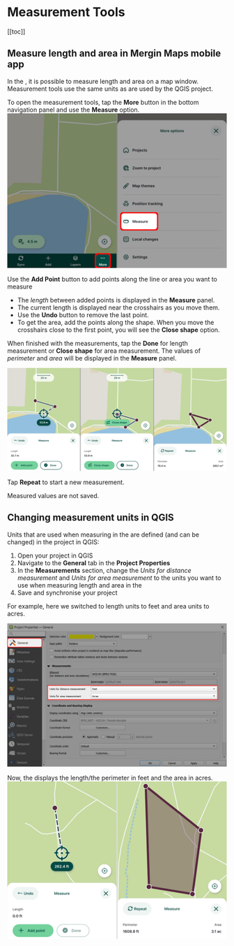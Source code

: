 # Measurement Tools
[[toc]]

## Measure length and area in Mergin Maps mobile app
In the <MobileAppNameShort />, it is possible to measure length and area on a map window. Measurement tools use the same units as are used by the QGIS project.

To open the measurement tools, tap the **More** button in the bottom navigation panel and use the **Measure** option.
   ![Mergin Maps mobile app Measurement tools](./mobile-measure.jpg "Mergin Maps mobile app Measurement tools")

Use the **Add Point** button to add points along the line or area you want to measure
- The *length* between added points is displayed in the **Measure** panel.
- The current length is displayed near the crosshairs as you move them.
- Use the **Undo** button to remove the last point.
- To get the area, add the points along the shape. When you move the crosshairs close to the first point, you will see the **Close shape** option.

When finished with the measurements, tap the **Done** for length measurement or **Close shape** for area measurement. The values of *perimeter* and *area* will be displayed in the **Measure** panel.

![Mergin Maps mobile app measuring length and area](./mobile-measure-length-area.jpg "Mergin Maps mobile app measuring length and area")

Tap **Repeat** to start a new measurement.

Measured values are not saved.

## Changing measurement units in QGIS
Units that are used when measuring in the <MobileAppNameShort /> are defined (and can be changed) in the project in QGIS:

1. Open your <MainPlatformName /> project in QGIS
2. Navigate to the **General** tab in the **Project Properties**
3. In the **Measurements** section, change the *Units for distance measurement* and *Units for area measurement* to the units you want to use when measuring length and area in the <MobileAppNameShort />
4. Save and synchronise your project

For example, here we switched to length units to feet and area units to acres.

![QGIS length and area units setup](./qgis-project-properties-set-units.jpg "QGIS length and area units setup")

Now, the <MobileAppNameShort /> displays the length/the perimeter in feet and the area in acres.
![Mergin Maps mobile app measuring length and area in feet and acres](./mobile-measure-length-area-ft-ac.jpg "Mergin Maps mobile app measuring length and area in feet and acres")
